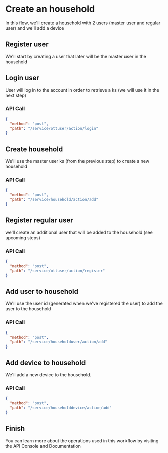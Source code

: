 <!--METADATA
{
  "summary": "Create household with 2 users and 1 device"
}
-->

# Create an household
In this flow, we'll create a household with 2 users (master user and regular user) and we'll add a device

## Register user
We'll start by creating a user that later will be the master user in the household

## Login user
User will log in to the account in order to retrieve a ks (we will use it in the next step)

### API Call
```json
{
  "method": "post",
  "path": "/service/ottuser/action/login"
}
```

## Create household
We'll use the master user ks (from the previous step) to create a new household

### API Call
```json
{
  "method": "post",
  "path": "/service/household/action/add"
}
```

## Register regular user
we'll create an additional user that will be added to the household (see upcoming steps)


### API Call
```json
{
  "method": "post",
  "path": "/service/ottuser/action/register"
}
```

## Add user to household
We'll use the user id (generated when we've registered the user) to add the user to the household

### API Call
```json
{
  "method": "post",
  "path": "/service/householduser/action/add"
}
```

## Add device to household
We'll add a new device to the household.

### API Call
```json
{
  "method": "post",
  "path": "/service/householddevice/action/add"
}
```

## Finish
You can learn more about the operations used in this workflow by visiting the API Console and Documentation
